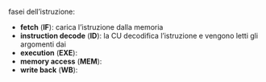 fasei dell’istruzione:
- **fetch** (**IF**): carica l’istruzione dalla memoria
- **instruction decode** (**ID**): la CU decodifica l’istruzione e vengono letti gli argomenti dai 
- **execution** (**EXE**):
- **memory access** (**MEM**):
- **write back** (**WB**):
